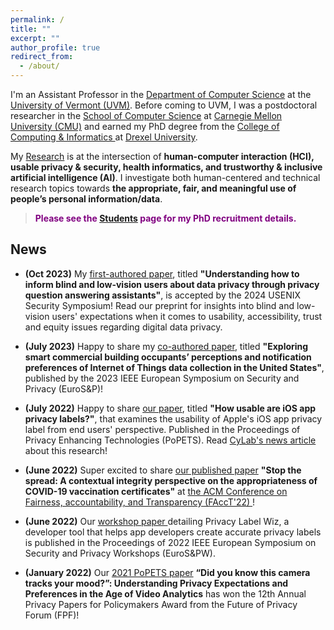 ```yaml
---
permalink: /
title: ""
excerpt: ""
author_profile: true
redirect_from:
  - /about/
---
```

<!---[UVM Logo](/images/UVMLogoSolid.png)--->

I'm an Assistant Professor in the <a href="https://www.uvm.edu/cems/cs" target="_blank">Department of Computer Science</a> at the <a href="https://www.uvm.edu/" target="_blank">University of Vermont (UVM)</a>. Before coming to UVM, I was a postdoctoral researcher in the <a href="https://www.cs.cmu.edu/" target="_blank">School of Computer Science</a> at <a href="https://www.cmu.edu/" target="_blank">Carnegie Mellon University (CMU)</a> and earned my PhD degree from the <a href="http://drexel.edu/cci/" target="_blank"> College of Computing &amp; Informatics </a> at <a href="http://drexel.edu/" target="_blank">Drexel University</a>.

My [Research](/research/) is at the intersection of **human-computer interaction (HCI), usable privacy &amp; security, health informatics, and trustworthy &amp; inclusive artificial intelligence (AI)**. I investigate both human-centered and technical research topics towards **the appropriate, fair, and meaningful use of people’s personal information/data**.

 >  <span style="color:purple">**Please see the [Students](/students/) page for my PhD recruitment details.**</span>

<!--- News --->

## News
- **(Oct 2023)** My <a href="https://arxiv.org/abs/2310.08687" target="_blank">first-authored paper</a>, titled **"Understanding how to inform blind and low-vision users about data privacy through privacy question answering assistants"**, is accepted by the 2024 USENIX Security Symposium! Read our preprint for insights into blind and low-vision users' expectations when it comes to usability, accessibility, trust and equity issues regarding digital data privacy.

- **(July 2023)** Happy to share my <a href="https://www.computer.org/csdl/proceedings-article/eurosp/2023/651200b030/1OFthX4Qhbi" target="_blank"> co-authored paper</a>, titled **"Exploring smart commercial building occupants’ perceptions and notification preferences of Internet of Things data collection in the United States"**, published by the 2023 IEEE European Symposium on Security and
Privacy (EuroS&P)!

- **(July 2022)** Happy to share <a href="https://petsymposium.org/2022/files/papers/issue4/popets-2022-0106.pdf" target="_blank"> our paper</a>, titled **"How usable are iOS app privacy labels?"**, that examines the usability of Apple's iOS app privacy label from end users' perspective. Published in the Proceedings of Privacy Enhancing Technologies (PoPETS). Read <a href="https://www.cylab.cmu.edu/news/2022/07/25-ios-privacy-labels-miss-mark.html" target="_blank"> CyLab's news article</a> about this research!

- **(June 2022)** Super excited to share <a href="https://dl.acm.org/doi/10.1145/3531146.3533222" target="_blank">our published paper</a> **"Stop the spread: A contextual integrity perspective on the appropriateness of COVID-19 vaccination certificates"** at <a href="https://facctconference.org/2022/index.html" target="_blank">the ACM Conference on Fairness, accountability, and Transparency (FAccT'22) </a>! 
<!-----We present a survey study of informational norms related to sharing of vaccination certificate information in different contexts such as education, health, and transportation. Beyond the blunt approach that privacy must be traded off against public health, our findings open the door to more informed and nuanced alternatives that allow the pursuit of public health even as we reinforce appropriate information practices. --->

- **(June 2022)** Our <a href="https://ieeexplore.ieee.org/abstract/document/9799337" target="_blank"> workshop paper </a> detailing Privacy Label Wiz, a developer tool that helps app developers create accurate privacy labels is published in the Proceedings of 2022 IEEE European Symposium on Security and Privacy Workshops (EuroS&PW).

- **(January 2022)** Our <a href="https://www.petsymposium.org/2021/files/papers/issue2/popets-2021-0028.pdf" target="_blank"> 2021 PoPETS paper</a> **“Did you know this camera tracks your mood?”: Understanding Privacy Expectations and Preferences in the Age of Video Analytics** has won the 12th Annual Privacy Papers for Policymakers Award from the Future of Privacy Forum (FPF)!

<!--- Travel --->


